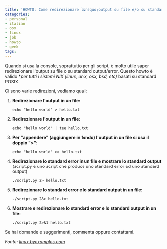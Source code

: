 ```yaml
---
title: 'HOWTO: Come redirezionare l&rsquo;output su file e/o su standard output'
categories:
- personal
- italian
- osx
- linux
- job
- howto
- geek
tags:
---
```

Quando si usa la console, soprattutto per gli script, è molto utile saper
redirezionare l'output su file o su standard output/error. Questo howto è
valido **per tutti i sistemi *NIX (linux, unix, osx, bsd, etc)** basati su
standard POSIX.

Ci sono varie redirezioni, vediamo quali:

  1. **Redirezionare l'output in un file:**

     ```
     echo "hello world" > hello.txt
     ```
  2. **Redirezionare l'output in un file:**

     ```
     echo "hello world" | tee hello.txt
     ```
  3. **Per "appendere" (aggiungere in fondo) l'output in un file si usa il doppio ">":**

     ```
     echo "hello world" >> hello.txt
     ```
  4. **Redirezionare lo standard error in un file e mostrare lo standard output** (script.py e uno script che produce uno standard error ed uno standard output)

     ```
     ./script.py 2> hello.txt
     ```
  5. **Redirezionare lo standard error e lo standard output in un file:**

     ```
     ./script.py 2&> hello.txt
     ```
  6. **Mostrare e redirezionare lo standard error e lo standard output in un file:**

     ```
     ./script.py 2>&1 hello.txt
     ```

Se hai domande e suggerimenti, commenta oppure contattami.

_Fonte: [linux.byexamples.com](http://linux.byexamples.com/archives/349/how-to-redirect-output-to-a-file-as-well-as-display-it-out/)_




